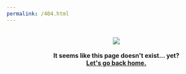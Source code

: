 ```yaml
---
permalink: /404.html
---
```

<p align="center">
  <br>
  <img src="https://objectstorage.ap-seoul-1.oraclecloud.com/n/cn0yxy9huccd/b/helianthus/o/Images%2F404.png">
  <br>
  <br>
  <b> It seems like this page doesn't exist... yet?<b><br>
  <b><a href="https://leveloneadventure.me/">Let's go back home.</a></b><br>
  
  
</p>
